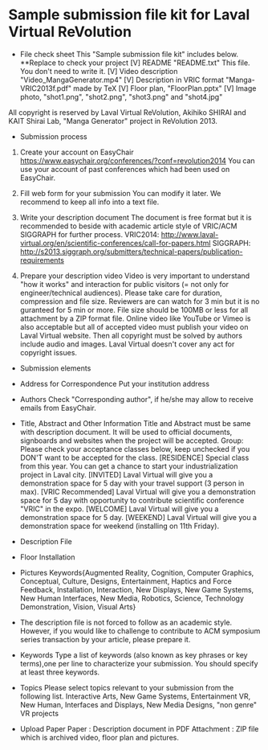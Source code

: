 Sample submission file kit for Laval Virtual ReVolution
==========

* File check sheet 
 This "Sample submission file kit" includes below. 
 **Replace to check your project
[V] README "README.txt"
 This file. You don't need to write it.
[V] Video description "Video_MangaGenerator.mp4"
[V] Description in VRIC format "Manga-VRIC2013f.pdf" made by TeX
[V] Floor plan, "FloorPlan.pptx"
[V] Image photo, "shot1.png", "shot2.png", "shot3.png" and "shot4.jpg"

 All copyright is reserved by Laval Virtual ReVolution, Akihiko SHIRAI and KAIT Shirai Lab, "Manga Generator" project in ReVolution 2013.

* Submission process
 1. Create your account on EasyChair
  https://www.easychair.org/conferences/?conf=revolution2014
  You can use your account of past conferences which had been used on EasyChair.

 2. Fill web form for your submission
  You can modify it later. We recommend to keep all info into a text file. 

 3. Write your description document
  The document is free format but it is recommended to beside with academic article style of VRIC/ACM SIGGRAPH for further process.
VRIC2014: http://www.laval-virtual.org/en/scientific-conferences/call-for-papers.html
SIGGRAPH: http://s2013.siggraph.org/submitters/technical-papers/publication-requirements


 4. Prepare your description video
  Video is very important to understand "how it works" and interaction for public visitors (= not only for engineer/technical audiences).
  Please take care for duration, compression and file size. Reviewers are can watch for 3 min but it is no guranteed for 5 min or more. File size should be  100MB or less for all attachment by a ZIP format file. Online video like YouTube or Vimeo is also acceptable but all of accepted video must publish your video on Laval Virtual website. Then all copyright must be solved by authors include audio and images. Laval Virtual doesn't cover any act for copyright issues.

* Submission elements
- Address for Correspondence
  Put your institution address
- Authors
 Check "Corresponding author", if he/she may allow to receive emails from EasyChair.
- Title, Abstract and Other Information
  Title and Abstract must be same with description document. It will be used to official documents, signboards and websites when the project will be accepted.
 Group: Please check your acceptance classes below, keep unchecked if you DON'T want to be accepted for the class.
  [RESIDENCE] Special class from this year. You can get a chance to start your industrialization project in Laval city.
  [INVITED] Laval Virtual will give you a demonstration space for 5 day with your travel support (3 person in max).
  [VRIC Recommended] Laval Virtual will give you a demonstration space for 5 day with opportunity to contribute scientific conference "VRIC" in the expo.
  [WELCOME] Laval Virtual will give you a demonstration space for 5 day.
  [WEEKEND] Laval Virtual will give you a demonstration space for weekend (installing on 11th Friday).

- Description File 
- Floor Installation
- Pictures
Keywords{Augmented Reality, Cognition, Computer Graphics, Conceptual, Culture, Designs, Entertainment, Haptics and Force Feedback, Installation, Interaction, New Displays, New Game Systems, New Human Interfaces, New Media, Robotics, Science, Technology Demonstration, Vision, Visual Arts}
* The description file is not forced to follow as an academic style. However, if you would like to challenge to contribute to ACM symposium series transaction by your article, please prepare it.


- Keywords
 Type a list of keywords (also known as key phrases or key terms),one per line to characterize your submission. You should specify at least three keywords.
- Topics
 Please select topics relevant to your submission from the following list.
 Interactive Arts, New Game Systems, Entertainment VR, New Human, Interfaces and Displays, New Media Designs, "non genre" VR projects

- Upload Paper
Paper : Description document in PDF
Attachment : ZIP file which is archived video, floor plan and pictures.
